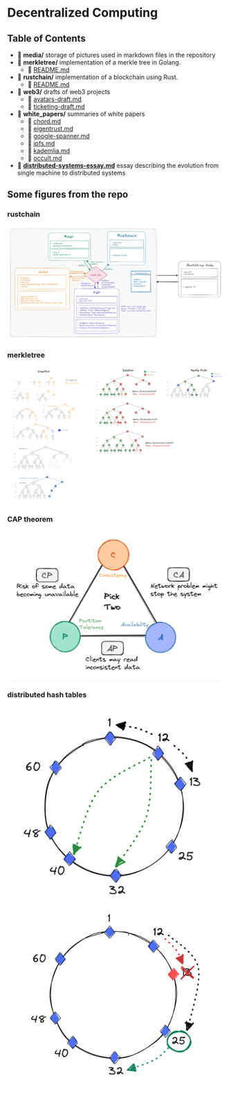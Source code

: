 # Decentralized Computing

## Table of Contents
- 📂 **media/** storage of pictures used in markdown files in the repository
- 📂 **merkletree/** implementation of a merkle tree in Golang.  
    - 📄 [README.md](/merkletree/README.md)
- 📂 **rustchain/** implementation of a blockchain using Rust. 
    - 📄 [README.md](/rustchain/README.md)
- 📂 **web3/** drafts of web3 projects
    - 📄 [avatars-draft.md](/web3/avatars-draft.md)
    - 📄 [ticketing-draft.md](/web3/ticketing-draft.md)
- 📂 **white_papers/** summaries of white papers 
    - 📄 [chord.md](/white_papers/chord.md)
    - 📄 [eigentrust.md](/white_papers/eigentrust.md)
    - 📄 [google-spanner.md](/white_papers/google-spanner.md)
    - 📄 [ipfs.md](/white_papers/ipfs.md)
    - 📄 [kademlia.md](/white_papers/kademlia.md)
    - 📄 [occult.md](/white_papers/occult.md)
- 📄 **[distributed-systems-essay.md](distributed-systems-essay.md)** essay describing the evolution from single machine to distributed systems 

## Some figures from the repo 

### rustchain 
![rustchain design](/media/rustchain.png)

### merkletree
![merkletree](/media/merkle-tree.png)

### CAP theorem
![cap](/media/cap.png)

### distributed hash tables 
![dht-1](/media/dht-1.png)
![dht-2](/media/dht-2.png)

